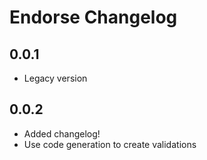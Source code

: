 # Endorse Changelog

## 0.0.1
- Legacy version

## 0.0.2
- Added changelog!
- Use code generation to create validations
